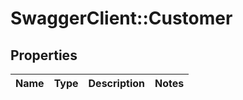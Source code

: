 # SwaggerClient::Customer

## Properties
Name | Type | Description | Notes
------------ | ------------- | ------------- | -------------


